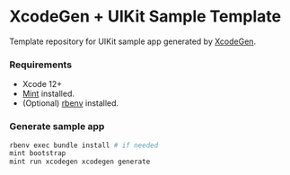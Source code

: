 # XcodeGen + UIKit Sample Template
Template repository for UIKit sample app generated by [XcodeGen](https://github.com/yonaskolb/XcodeGen).

### Requirements
- Xcode 12+
- [Mint](https://github.com/yonaskolb/Mint#installing) installed.
- (Optional) [rbenv](https://github.com/rbenv/rbenv) installed.

### Generate sample app

```bash
rbenv exec bundle install # if needed
mint bootstrap
mint run xcodegen xcodegen generate
```